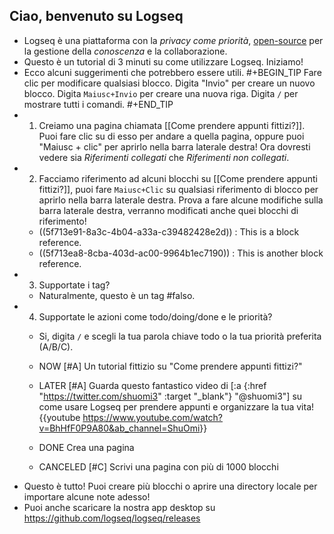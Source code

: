## Ciao, benvenuto su Logseq
- Logseq è una piattaforma con la _privacy come priorità_, [open-source](https://github.com/logseq/logseq) per la gestione della _conoscenza_ e la collaborazione.
- Questo è un tutorial di 3 minuti su come utilizzare Logseq. Iniziamo!
- Ecco alcuni suggerimenti che potrebbero essere utili.
#+BEGIN_TIP
Fare clic per modificare qualsiasi blocco.
Digita "Invio" per creare un nuovo blocco.
Digita `Maiusc+Invio` per creare una nuova riga.
Digita `/` per mostrare tutti i comandi.
#+END_TIP
- 1. Creiamo una pagina chiamata [[Come prendere appunti fittizi?]]. Puoi fare clic su di esso per andare a quella pagina, oppure puoi "Maiusc + clic" per aprirlo nella barra laterale destra! Ora dovresti vedere sia _Riferimenti collegati_ che _Riferimenti non collegati_.
- 2. Facciamo riferimento ad alcuni blocchi su [[Come prendere appunti fittizi?]], puoi fare `Maiusc+Clic` su qualsiasi riferimento di blocco per aprirlo nella barra laterale destra. Prova a fare
alcune modifiche sulla barra laterale destra, verranno modificati anche quei blocchi di riferimento!
    - ((5f713e91-8a3c-4b04-a33a-c39482428e2d)) : This is a block reference.
    - ((5f713ea8-8cba-403d-ac00-9964b1ec7190)) : This is another block reference.
- 3. Supportate i tag?
    - Naturalmente, questo è un tag #falso.
- 4. Supportate le azioni come todo/doing/done e le priorità?
    - Si, digita `/` e scegli la tua parola chiave todo o la tua priorità preferita (A/B/C).
    - NOW [#A] Un tutorial fittizio su "Come prendere appunti fittizi?"
    - LATER [#A] Guarda questo fantastico video di [:a {:href "https://twitter.com/shuomi3" :target "_blank"} "@shuomi3"] su come usare Logseq per prendere appunti e organizzare la tua vita!
    {{youtube <https://www.youtube.com/watch?v=BhHfF0P9A80&ab_channel=ShuOmi>}}

    - DONE Crea una pagina
    - CANCELED [#C] Scrivi una pagina con più di 1000 blocchi
- Questo è tutto! Puoi creare più blocchi o aprire una directory locale per importare alcune note adesso!
- Puoi anche scaricare la nostra app desktop su <https://github.com/logseq/logseq/releases>
